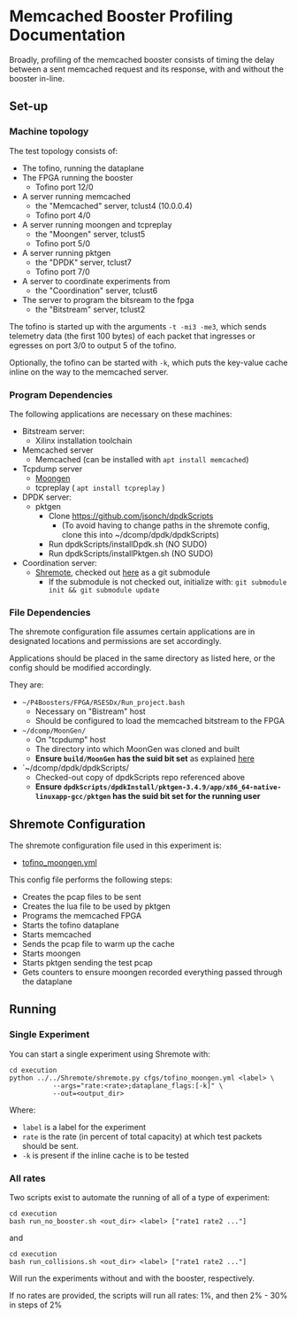 # Memcached Booster Profiling Documentation

Broadly, profiling of the memcached booster consists of timing
the delay between a sent memcached request and its response,
with and without the booster in-line.

## Set-up

### Machine topology

The test topology consists of:
* The tofino, running the dataplane
* The FPGA running the booster
  * Tofino port 12/0
* A server running memcached
  * the "Memcached" server, tclust4 (10.0.0.4)
  * Tofino port 4/0
* A server running moongen and tcpreplay
  * the "Moongen" server, tclust5
  * Tofino port 5/0
* A server running pktgen
  * the "DPDK" server, tclust7
  * Tofino port 7/0
* A server to coordinate experiments from
  * the "Coordination" server, tclust6
* The server to program the bitsream to the fpga
  * the "Bitstream" server, tclust2

The tofino is started up with the arguments `-t -mi3 -me3`,
which sends telemetry data (the first 100 bytes) of each packet
that ingresses or egresses on port 3/0 to output 5 of the tofino.

Optionally, the tofino can be started with `-k`, which
puts the key-value cache inline on the way to the memcached server.

### Program Dependencies

The following applications are necessary on these machines:

* Bitstream server:
  * Xilinx installation toolchain
* Memcached server
  * Memcached (can be installed with `apt install memcached`)
* Tcpdump server
  * [Moongen](https://github.com/emmericp/MoonGen)
  * tcpreplay ( `apt install tcpreplay` )
* DPDK server:
  * pktgen
    * Clone https://github.com/jsonch/dpdkScripts
      * (To avoid having to change paths in the shremote config, clone this into ~/dcomp/dpdk/dpdkScripts)
    * Run dpdkScripts/installDpdk.sh (NO SUDO)
    * Run dpdkScripts/installPktgen.sh (NO SUDO)
* Coordination server:
  * [Shremote](https://github.com/isaac-ped/Shremote), checked out [here](..) as a git submodule
    * If the submodule is not checked out, initialize with: `git submodule init && git submodule update`


### File Dependencies

The shremote configuration file
assumes certain applications are in designated locations
and permissions are set accordingly.

Applications should be placed in the same directory as listed here,
or the config should be modified accordingly.

They are:

* `~/P4Boosters/FPGA/RSESDx/Run_project.bash`
  * Necessary on "Bistream" host
  * Should be configured to load the memcached bitstream to the FPGA
* `~/dcomp/MoonGen/`
  * On "tcpdump" host
  * The directory into which MoonGen was cloned and built
  * **Ensure `build/MoonGen` has the suid bit set** as explained [here](../e2e/e2e.md#Shremote-Privileges)
* `~/dcomp/dpdk/dpdkScripts/
  * Checked-out copy of dpdkScripts repo referenced above
  * **Ensure `dpdkScripts/dpdkInstall/pktgen-3.4.9/app/x86_64-native-linuxapp-gcc/pktgen`
    has the suid bit set for the running user**

## Shremote Configuration

The shremote configuration file used in this experiment is:

* [tofino_moongen.yml](execution/cfgs/tofino_moongen.yml)

This config file performs the following steps:
* Creates the pcap files to be sent
* Creates the lua file to be used by pktgen
* Programs the memcached FPGA
* Starts the tofino dataplane
* Starts memcached
* Sends the pcap file to warm up the cache
* Starts moongen
* Starts pktgen sending the test pcap
* Gets counters to ensure moongen recorded everything passed through the dataplane

## Running

### Single Experiment

You can start a single experiment using Shremote with:

```shell
cd execution
python ../../Shremote/shremote.py cfgs/tofino_moongen.yml <label> \
           --args="rate:<rate>;dataplane_flags:[-k]" \
           --out=<output_dir>
```

Where:
* `label` is a label for the experiment
* `rate` is the rate (in percent of total capacity) at which test packets should
be sent.
* `-k` is present if the inline cache is to be tested

### All rates

Two scripts exist to automate the running of all of a type of experiment:
```shell
cd execution
bash run_no_booster.sh <out_dir> <label> ["rate1 rate2 ..."]
```
and
```shell
cd execution
bash run_collisions.sh <out_dir> <label> ["rate1 rate2 ..."]
```
Will run the experiments without and with the booster, respectively.

If no rates are provided, the scripts will run all rates:
1%, and then 2% - 30% in steps of 2%
